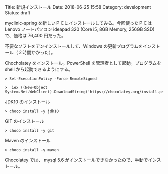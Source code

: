 Title: 新規インストール
Date: 2018-06-25 15:58
Category: development
Status: draft

myclinic-spring を新しいＰＣにインストールしてみる。今回使ったＰＣは Lenovo ノートパソコン ideapad 320 (Core i5, 8GB Memory, 256GB SSD) で、価格は 76,400 円だった。

不要なソフトをアンインストールして、Windows の更新プログラムをインストール（２時間かかった）。

Chocholatey をインストール。PowerShell を管理者として起動。プログラムを shell から起動できるようにする。

```shell
> Set-ExecutionPolicy -Force RemoteSigned
```

```shell
>  iex ((New-Object System.Net.WebClient).DownloadString('https://chocolatey.org/install.ps1'))
```

JDK10 のインストール

```shell
> choco install -y jdk10
```

GIT のインストール

```shell
> choco install -y git
```

Maven のインストール

```shell
> choco install -y maven
```

Chocolatey では、 mysql 5.6 がインストールできなかったので、手動でインストール。


